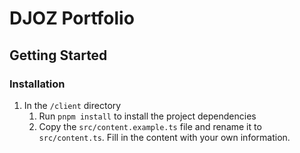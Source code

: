 # DJOZ Portfolio

## Getting Started
### Installation
1. In the `/client` directory
   1. Run `pnpm install` to install the project dependencies
   2. Copy the `src/content.example.ts` file and rename it to `src/content.ts`. Fill in the content with your own information.